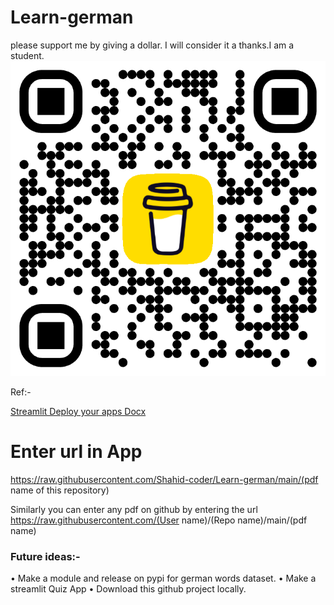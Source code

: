 # Learn-german






please support me by giving a dollar. I will consider it a thanks.I am a student.
![image](/bmc_qr.png)

Ref:- 

[Streamlit Deploy your apps Docx](https://docs.streamlit.io/deploy/streamlit-community-cloud/deploy-your-app/deploy)

# Enter url in App


https://raw.githubusercontent.com/Shahid-coder/Learn-german/main/(pdf name of this repository)

Similarly you can enter any pdf on github by entering the url https://raw.githubusercontent.com/(User name)/(Repo name)/main/(pdf name)

### Future ideas:-
• Make a module and release on pypi for german words dataset. 
• Make a streamlit Quiz App 
• Download this github project locally.
